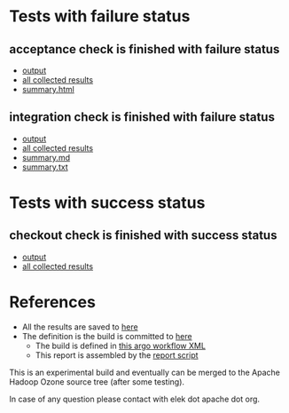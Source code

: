 # Tests with failure status

## acceptance check is finished with failure status

   * [output](https://raw.githubusercontent.com/elek/ozone-ci-03/master/pr/pr-hdds-2501-b5dhd/acceptance/output.log)
   * [all collected results](https://github.com/elek/ozone-ci-03/tree/master/pr/pr-hdds-2501-b5dhd/acceptance)
   * [summary.html](https://elek.github.io/ozone-ci-03/pr/pr-hdds-2501-b5dhd/acceptance/summary.html)


## integration check is finished with failure status

   * [output](https://raw.githubusercontent.com/elek/ozone-ci-03/master/pr/pr-hdds-2501-b5dhd/integration/output.log)
   * [all collected results](https://github.com/elek/ozone-ci-03/tree/master/pr/pr-hdds-2501-b5dhd/integration)
   * [summary.md](https://github.com/elek/ozone-ci-03/tree/master/pr/pr-hdds-2501-b5dhd/integration/summary.md)
   * [summary.txt](https://github.com/elek/ozone-ci-03/tree/master/pr/pr-hdds-2501-b5dhd/integration/summary.txt)



# Tests with success status

## checkout check is finished with success status

   * [output](https://raw.githubusercontent.com/elek/ozone-ci-03/master/pr/pr-hdds-2501-b5dhd/checkout/output.log)
   * [all collected results](https://github.com/elek/ozone-ci-03/tree/master/pr/pr-hdds-2501-b5dhd/checkout)




# References

 * All the results are saved to [here](https://github.com/elek/ozone-ci-03/tree/master/pr/pr-hdds-2501-b5dhd/)
 * The definition is the build is committed to [here](https://github.com/elek/argo-ozone)
    * The build is defined in [this argo workflow XML](https://github.com/elek/argo-ozone/blob/master/ozone-build.yaml)
    * This report is assembled by the [report script](https://github.com/elek/argo-ozone/blob/master/scripts/report.sh)

This is an experimental build and eventually can be merged to the Apache Hadoop Ozone source tree (after some testing).

In case of any question please contact with elek dot apache dot org.
